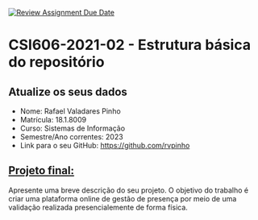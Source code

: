 [![Review Assignment Due Date](https://classroom.github.com/assets/deadline-readme-button-24ddc0f5d75046c5622901739e7c5dd533143b0c8e959d652212380cedb1ea36.svg)](https://classroom.github.com/a/c3McE-pb)
# **CSI606-2021-02 - Estrutura básica do repositório**

## Atualize os seus dados

- Nome: Rafael Valadares Pinho 
- Matrícula: 18.1.8009
- Curso: Sistemas de Informação
- Semestre/Ano correntes: 2023
- Link para o seu GitHub: https://github.com/rvpinho

## [Projeto final:](./Projeto/README.md)

Apresente uma breve descrição do seu projeto.
 O objetivo do trabalho é criar uma plataforma online de gestão de presença por meio de uma validação realizada presencialemente de forma física.